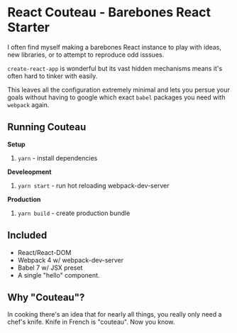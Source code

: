 # React Couteau - Barebones React Starter

I often find myself making a barebones React instance to play with ideas, new libraries, or to attempt to reproduce odd isssues.

`create-react-app` is wonderful but its vast hidden mechanisms means it's often hard to tinker with easily.

This leaves all the configuration extremely minimal and lets you persue your goals without having to google which exact `babel` packages you need with `webpack` again.

## Running Couteau

**Setup**

1. `yarn` - install dependencies

**Develeopment**

1. `yarn start` - run hot reloading webpack-dev-server

**Production**

1. `yarn build` - create production bundle

## Included

- React/React-DOM
- Webpack 4 w/ webpack-dev-server
- Babel 7 w/ JSX preset
- A single "hello" component.

## Why "Couteau"?

In cooking there's an idea that for nearly all things, you really only need a chef's knife. Knife in French is "couteau". Now you know.
